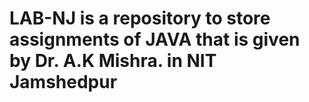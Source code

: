 # LAB-NJ is a repository to store assignments of JAVA that is given by Dr. A.K Mishra. in NIT Jamshedpur
